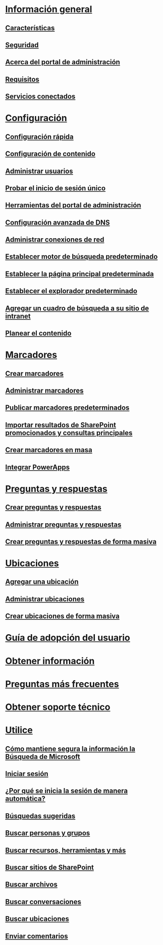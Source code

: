 # [Información general](why-microsoft-search.md)
## [Características](features.md)
## [Seguridad](security.md)
## [Acerca del portal de administración](about-the-admin-portal.md)
## [Requisitos](requirements.md)
## [Servicios conectados](connected-services.md)
# [Configuración](set-up-microsoft-search.md)
## [Configuración rápida](quick-set-up.md)
## [Configuración de contenido](content-settings.md)
## [Administrar usuarios](add-users.md)
## [Probar el inicio de sesión único](test-single-sign-on.md)
## [Herramientas del portal de administración](admin-portal-tools.md)
## [Configuración avanzada de DNS](advanced-dns-configuration.md)
## [Administrar conexiones de red](manage-network-connections.md)
## [Establecer motor de búsqueda predeterminado](set-default-search-engine.md)
## [Establecer la página principal predeterminada](set-default-homepage.md)
## [Establecer el explorador predeterminado](set-default-browser.md)
## [Agregar un cuadro de búsqueda a su sitio de intranet](add-a-search-box-to-your-intranet-site.md)
## [Planear el contenido](plan-your-content.md)
# [Marcadores](create-and-manage-bookmarks.md)
## [Crear marcadores](create-bookmarks.md)
## [Administrar marcadores](manage-bookmarks.md)
## [Publicar marcadores predeterminados](publish-default-bookmarks.md)
## [Importar resultados de SharePoint promocionados y consultas principales](import-sharepoint-promoted-results-and-top-queries.md)
## [Crear marcadores en masa](bulk-create-bookmarks.md)
## [Integrar PowerApps](integrate-powerapps.md)
# [Preguntas y respuestas](create-and-manage-qas.md)
## [Crear preguntas y respuestas](create-qas.md)
## [Administrar preguntas y respuestas](manage-qas.md)
## [Crear preguntas y respuestas de forma masiva](bulk-create-qas.md)
# [Ubicaciones](locations.md)
## [Agregar una ubicación](add-a-location.md)
## [Administrar ubicaciones](manage-locations.md)
## [Crear ubicaciones de forma masiva](bulk-create-locations.md)
# [Guía de adopción del usuario](user-adoption-guide.md)
# [Obtener información](get-insights.md)
# [Preguntas más frecuentes](faqs.md)
# [Obtener soporte técnico](get-support.md)
# [Utilice](use/about-microsoft-search.md)
## [Cómo mantiene segura la información la Búsqueda de Microsoft](use/how-microsoft-search-keeps-your-info-secure.md)
## [Iniciar sesión](use/sign-in.md)
## [¿Por qué se inicia la sesión de manera automática?](use/why-am-i-automatically-signed-in.md)
## [Búsquedas sugeridas](use/suggested-searches.md)
## [Buscar personas y grupos](use/find-people-and-groups.md)
## [Buscar recursos, herramientas y más](use/find-resources-tools-and-more.md)
## [Buscar sitios de SharePoint](use/find-sharepoint-sites.md)
## [Buscar archivos](use/find-files.md)
## [Buscar conversaciones](use/find-conversations.md)
## [Buscar ubicaciones](use/find-locations.md)
## [Enviar comentarios](use/send-feedback.md)